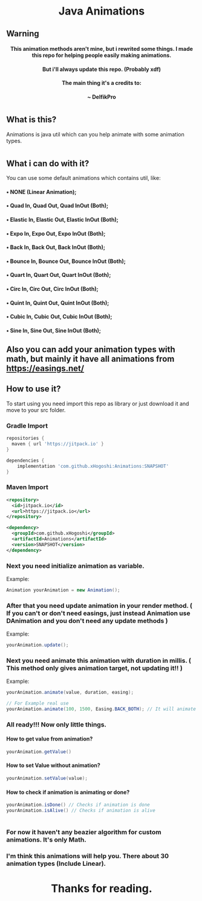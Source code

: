 
<h1></h1>
<h1 align="center">Java Animations</h1>
<h3></h3>

## Warning

<h4 align="center">This animation methods aren't mine, but i rewrited some things. I made this repo for helping people easily making animations.</h4>
<h4 align="center">But i'll always update this repo. (Probably xdf)</h4>
<h4 align="center">The main thing it's a credits to:</h6>
<h4 align="center">~ DelfikPro</h6>
<h1></h1>

## What is this?
Animations is java util which can you help animate with some animation types.
<h1></h1>

## What i can do with it?
You can use some default animations which contains util, like:
#### • NONE (Linear Animation);
#### • Quad In, Quad Out, Quad InOut (Both);
#### • Elastic In, Elastic Out, Elastic InOut (Both);
#### • Expo In, Expo Out, Expo InOut (Both);
#### • Back In, Back Out, Back InOut (Both);
#### • Bounce In, Bounce Out, Bounce InOut (Both);
#### • Quart In, Quart Out, Quart InOut (Both);
#### • Circ In, Circ Out, Circ InOut (Both);
#### • Quint In, Quint Out, Quint InOut (Both);
#### • Cubic In, Cubic Out, Cubic InOut (Both);
#### • Sine In, Sine Out, Sine InOut (Both);
## Also you can add your animation types with math, but mainly it have all animations from https://easings.net/

## How to use it?
To start using you need import this repo as library or just download it and move to your src folder.
### Gradle Import
```gradle
repositories {
  maven { url 'https://jitpack.io' }
}

dependencies {
    implementation 'com.github.xHogoshi:Animations:SNAPSHOT'
}
```

### Maven Import
```xml
<repository>    
  <id>jitpack.io</id>    
  <url>https://jitpack.io</url>
</repository>

<dependency>
  <groupId>com.github.xHogoshi</groupId>
  <artifactId>Animations</artifactId>
  <version>SNAPSHOT</version>
</dependency>
```

### Next you need initialize animation as variable.
Example:
```java
Animation yourAnimation = new Animation();
```

### After that you need update animation in your render method. ( If you can't or don't need easings, just instead Animation use DAnimation and you don't need any update methods )
Example:
```java
yourAnimation.update();
```

### Next you need animate this animation with duration in millis. ( This method only gives animation target, not updating it!! )
Example:
```java
yourAnimation.animate(value, duration, easing);

// For Example real use
yourAnimation.animate(100, 1500, Easing.BACK_BOTH); // It will animate animation to 100 value and animating 1500 millis or 1,5 second with Back Both easing. All easings: https://easings.net/
```

### All ready!!! Now only little things.
#### How to get value from animation?
```java
yourAnimation.getValue()
```
#### How to set Value without animation?
```java
yourAnimation.setValue(value);
```
#### How to check if animation is animating or done?
```java
yourAnimation.isDone() // Checks if animation is done
yourAnimation.isAlive() // Checks if animation is alive
```

<h1></h1>

### For now it haven't any beazier algorithm for custom animations. It's only Math.

### I'm think this animations will help you. There about 30 animation types (Include Linear).

<h1></h1>
<h1 align="center">Thanks for reading.</h1>
